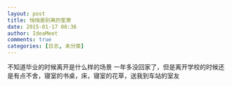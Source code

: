 ```yaml
---
layout: post
title: 悄悄是别离的笙箫
date: 2015-01-17 00:36
author: IdeaMeet
comments: true
categories: [日志, 未分类]
---
```

不知道毕业的时候离开是什么样的场景
一年多没回家了，但是离开学校的时候还是有点不舍，寝室的书桌，床，寝室的花草，送我到车站的室友
